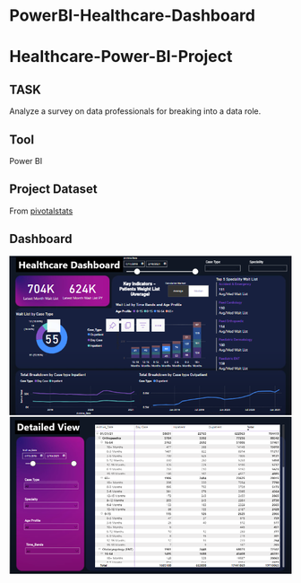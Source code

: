 # PowerBI-Healthcare-Dashboard

# Healthcare-Power-BI-Project

## TASK
Analyze a survey on data professionals for breaking into a data role.

## Tool
Power BI


## Project Dataset
From [pivotalstats](https://www.pivotalstats.com/resources)



## Dashboard
![Image](https://github.com/saracherif123/Healthcare-Dashboard/blob/main/Healthcare%20Main.png)
![Image](https://github.com/saracherif123/Healthcare-Dashboard/blob/main/Healthcare%20Detailed.png)
